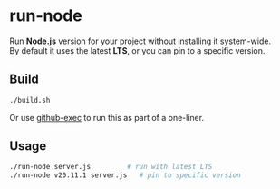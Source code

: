 # run-node

Run **Node.js** version for your project without installing it system-wide.  
By default it uses the latest **LTS**, or you can pin to a specific version.

## Build
```bash
./build.sh
```


Or use [github-exec](https://github.com/zacuke/github-exec) to run this as part of a one-liner.

## Usage
```bash
./run-node server.js         # run with latest LTS
./run-node v20.11.1 server.js   # pin to specific version
```